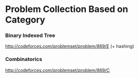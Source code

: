 # Problem Collection Based on Category

### Binary Indexed Tree
http://codeforces.com/problemset/problem/869/E (+ hashing)  

### Combinatorics
http://codeforces.com/problemset/problem/869/C  
